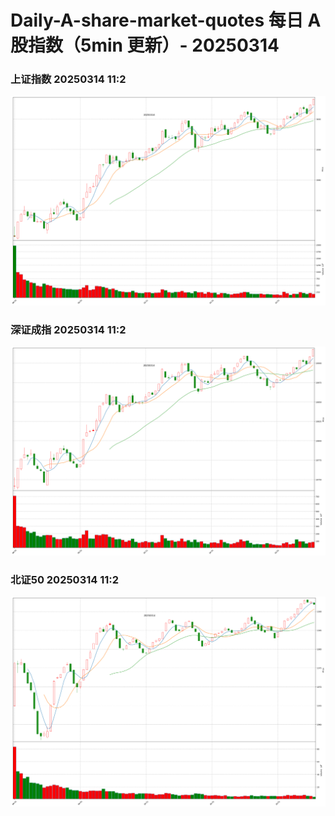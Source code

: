 
# Daily-A-share-market-quotes 每日 A 股指数（5min 更新）- 20250314

### 上证指数 20250314 11:2
![](./fig/2025/3/20250314-sh000001.png)

### 深证成指 20250314 11:2
![](./fig/2025/3/20250314-sz399001.png)

### 北证50 20250314 11:2
![](./fig/2025/3/20250314-bj899050.png)
